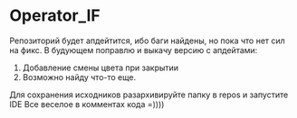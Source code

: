 # Operator_IF

Репозиторий будет апдейтится, ибо баги найдены, но пока что нет сил на фикс. 
В будующем поправлю и выкачу версию с апдейтами:
1. Добавление смены цвета при закрытии
2. Возможно найду что-то еще.


Для сохранения исходников разархивируйте папку в repos и запустите IDE
Все веселое в комментах кода =))))
